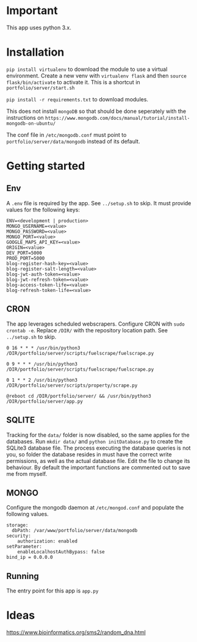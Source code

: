 # Important
This app uses python 3.x.

# Installation
`pip install virtualenv` to download the module to use a virtual environment.
Create a new venv with `virtualenv flask` and then `source flask/bin/activate` to activate it. This is a shortcut in `portfolio/server/start.sh`

`pip install -r requirements.txt` to download modules.

This does not install `mongoDB` so that should be done seperately with the instructions on `https://www.mongodb.com/docs/manual/tutorial/install-mongodb-on-ubuntu/`

The conf file in `/etc/mongodb.conf` must point to `portfolio/server/data/mongodb` instead of its default.

# Getting started

## Env
A `.env` file is required by the app. See `../setup.sh` to skip. It must provide values for the following keys:
```
ENV=<development | production>
MONGO_USERNAME=<value>
MONGO_PASSWORD=<value>
MONGO_PORT=<value>
GOOGLE_MAPS_API_KEY=<value>
ORIGIN=<value>
DEV_PORT=5000
PROD_PORT=5000
blog-register-hash-key=<value>
blog-register-salt-length=<value>
blog-jwt-auth-token=<value>
blog-jwt-refresh-token=<value>
blog-access-token-life=<value>
blog-refresh-token-life=<value>
```

## CRON
The app leverages scheduled webscrapers. Configure CRON with `sudo crontab -e`. Replace `/DIR/` with the repository location path. See `../setup.sh` to skip.

```
0 16 * * * /usr/bin/python3 /DIR/portfolio/server/scripts/fuelscrape/fuelscrape.py

0 9 * * * /usr/bin/python3 /DIR/portfolio/server/scripts/fuelscrape/fuelscrape.py

0 1 * * 2 /usr/bin/python3 /DIR/portfolio/server/scripts/property/scrape.py

@reboot cd /DIR/portfolio/server/ && /usr/bin/python3 /DIR/portfolio/server/app.py
```

## SQLITE
Tracking for the `data/` folder is now disabled, so the same applies for the databases. Run `mkdir data/` and `python initDatabase.py` to create the SQLite3 database file. The process executing the database queries is not you, so folder the database resides in must have the correct write permissions, as well as the actual database file. Edit the file to change its behaviour. By default the important functions are commented out to save me from myself.

## MONGO
Configure the mongodb daemon at `/etc/mongod.conf` and populate the following values.
```
storage:
  dbPath: /var/www/portfolio/server/data/mongodb
security:
    authorization: enabled
setParameter:
    enableLocalhostAuthBypass: false
bind_ip = 0.0.0.0
```

## Running
The entry point for this app is `app.py`

# Ideas
https://www.bioinformatics.org/sms2/random_dna.html

